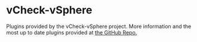 vCheck-vSphere
==============

Plugins provided by the vCheck-vSphere project.  More information and the most up to date plugins provided at [the GitHub Repo.](https://github.com/alanrenouf/vCheck-vSphere)